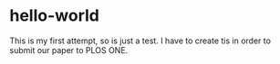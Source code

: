 # hello-world
This is my first attempt, so is just a test.
I have to create tis in order to submit our paper to PLOS ONE.
